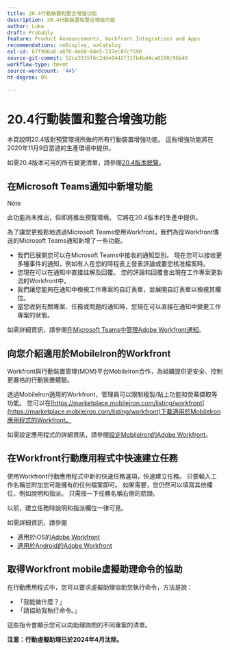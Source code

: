 ```yaml
---
title: 20.4行動裝置和整合增強功能
description: 20.4行動裝置和整合增強功能
author: Luke
draft: Probably
feature: Product Announcements, Workfront Integrations and Apps
recommendations: noDisplay, noCatalog
exl-id: b7f986a6-a876-4e0d-84e5-237ec8fcf590
source-git-commit: 52ca3335f6c2dde0442f31fb4bd4ca0180c96b40
workflow-type: tm+mt
source-wordcount: '445'
ht-degree: 0%

---
```


# 20.4行動裝置和整合增強功能

本頁說明20.4版對預覽環境所做的所有行動裝置增強功能。 這些增強功能將在2020年11月9日當週的生產環境中提供。

如需20.4版本可用的所有變更清單，請參閱[20.4版本總覽](../../../product-announcements/product-releases/20.4-release-activity/20-4-release-overview.md)。

## 在Microsoft Teams通知中新增功能

>[!NOTE]
>
>此功能尚未推出，但即將推出預覽環境。 它將在20.4版本的生產中提供。

為了讓您更輕鬆地透過Microsoft Teams使用Workfront，我們為從Workfront傳送的Microsoft Teams通知新增了一些功能。

* 我們已展開您可以在Microsoft Teams中接收的通知型別。 現在您可以接收更多種事件的通知，例如有人在您的時程表上發表評論或要您核准檔案時。
* 您現在可以在通知中直接註解及回覆。 您的評論和回覆會出現在工作專案更新流的Workfront中。
* 我們讓您能夠在通知中檢視工作專案的自訂表單，並展開自訂表單以檢視其欄位。
* 當您收到有關專案、任務或問題的通知時，您現在可以直接在通知中變更工作專案的狀態。

如需詳細資訊，請參閱[在Microsoft Teams中管理Adobe Workfront通知](../../../workfront-integrations-and-apps/using-workfront-with-microsoft-teams/manage-wf-notifications-approval-requests-ms-teams.md)。

## 向您介紹適用於MobileIron的Workfront

Workfront與行動裝置管理(MDM)平台MobileIron合作，為組織提供更安全、控制更嚴格的行動裝置體驗。

透過MobileIron適用的Workfront，管理員可以限制複製/貼上功能和熒幕擷取等功能。 您可以在[https://marketplace.mobileiron.com/listing/workfront](https://marketplace.mobileiron.com/listing/workfront)下載適用於MobileIron應用程式的Workfront。

如需設定應用程式的詳細資訊，請參閱[設定MobileIron的Adobe Workfront](../../../workfront-basics/mobile-apps/using-the-workfront-mobile-app/wf-mobileiron-configs.md)。

## 在Workfront行動應用程式中快速建立任務

使用Workfront行動應用程式中新的快速任務選項，快速建立任務。 只要輸入工作名稱並附加您可能擁有的任何檔案即可。 如果需要，您仍然可以填寫其他欄位，例如說明和指派。 只需按一下任務名稱右側的箭頭。

以前，建立任務時說明和指派欄位一律可見。

如需詳細資訊，請參閱

* 適用於iOS的[Adobe Workfront](../../../workfront-basics/mobile-apps/using-the-workfront-mobile-app/workfront-for-ios.md)
* [適用於Android的Adobe Workfront](../../../workfront-basics/mobile-apps/using-the-workfront-mobile-app/workfront-for-android.md)

## 取得Workfront mobile虛擬助理命令的協助

在行動應用程式中，您可以要求虛擬助理協助您執行命令，方法是說：

* 「我能做什麼？」
* 「請協助我執行命令。」

這些指令會顯示您可以向助理詢問的不同專案的清單。

**注意：行動虛擬助理已於2024年4月汰除。**
